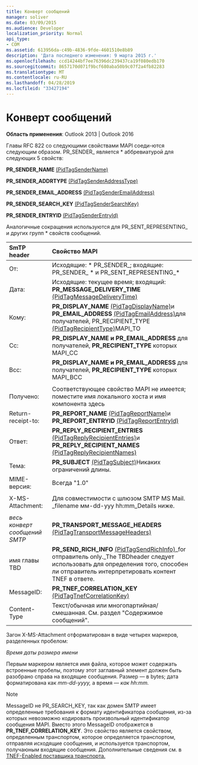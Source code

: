 ```yaml
---
title: Конверт сообщений
manager: soliver
ms.date: 03/09/2015
ms.audience: Developer
localization_priority: Normal
api_type:
- COM
ms.assetid: 613956da-c49b-4836-9fde-4601510e8b89
description: 'Дата последнего изменения: 9 марта 2015 г.'
ms.openlocfilehash: ccd14244bf7ee76396dc239437ca19f080edb170
ms.sourcegitcommit: 8657170d071f9bcf680aba50b9c07f2a4fb82283
ms.translationtype: MT
ms.contentlocale: ru-RU
ms.lasthandoff: 04/28/2019
ms.locfileid: "33427194"
---
```

# <a name="message-envelope"></a>Конверт сообщений

  
  
**Область применения**: Outlook 2013 | Outlook 2016 
  
Главы RFC 822 со следующими свойствами MAPI соеди-ются следующим образом. PR_SENDER_ является \* аббревиатурой для следующих 5 свойств:
  
 **PR_SENDER_NAME** [(PidTagSenderName)](pidtagsendername-canonical-property.md)
  
 **PR_SENDER_ADDRTYPE** [(PidTagSenderAddressType)](pidtagsenderaddresstype-canonical-property.md)
  
 **PR_SENDER_EMAIL_ADDRESS** [(PidTagSenderEmailAddress)](pidtagsenderemailaddress-canonical-property.md)
  
 **PR_SENDER_SEARCH_KEY** [(PidTagSenderSearchKey)](pidtagsendersearchkey-canonical-property.md)
  
 **PR_SENDER_ENTRYID** [(PidTagSenderEntryId)](pidtagsenderentryid-canonical-property.md)
  
Аналогичные сокращения используются для PR_SENT_REPRESENTING_ и других групп \* свойств сообщений.
  
|**SmTP header**|**Свойство MAPI**|
|:-----|:-----|
|От:  <br/> |Исходящие: \* PR_SENDER_; входящие: PR_SENDER_ \* и PR_SENT_REPRESENTING_\*  <br/> |
|Дата:  <br/> |Исходящие: текущее время; входящий: **PR_MESSAGE_DELIVERY_TIME** [(PidTagMessageDeliveryTime)](pidtagmessagedeliverytime-canonical-property.md)  <br/> |
|Кому:  <br/> |**PR_DISPLAY_NAME** [(PidTagDisplayName)](pidtagdisplayname-canonical-property.md)и **PR_EMAIL_ADDRESS** [(PidTagEmailAddress)](pidtagemailaddress-canonical-property.md)для получателей, PR_RECIPIENT_TYPE [(PidTagRecipientType)](pidtagrecipienttype-canonical-property.md)MAPI_TO   <br/> |
|Cc:  <br/> |**PR_DISPLAY_NAME** **и PR_EMAIL_ADDRESS** для получателей, **PR_RECIPIENT_TYPE** которых MAPI_CC  <br/> |
|Bcc:  <br/> |**PR_DISPLAY_NAME** **и PR_EMAIL_ADDRESS** для получателей, **PR_RECIPIENT_TYPE** которых MAPI_BCC  <br/> |
|||
|Получено:  <br/> |Соответствующее свойство MAPI не имеется; поместите имя локального хоста и имя компонента здесь  <br/> |
|Return-receipt-to:  <br/> |**PR_REPORT_NAME** [(PidTagReportName)](pidtagreportname-canonical-property.md)и **PR_REPORT_ENTRYID** [(PidTagReportEntryId)](pidtagreportentryid-canonical-property.md)  <br/> |
|Ответ:  <br/> |**PR_REPLY_RECIPIENT_ENTRIES** [(PidTagReplyRecipientEntries)](pidtagreplyrecipiententries-canonical-property.md)и **PR_REPLY_RECIPIENT_NAMES** [(PidTagReplyRecipientNames)](pidtagreplyrecipientnames-canonical-property.md)  <br/> |
|Тема:  <br/> |**PR_SUBJECT** [(PidTagSubject)](pidtagsubject-canonical-property.md)Никаких ограничений длины.  <br/> |
|MIME-версия:  <br/> |Всегда "1.0"  <br/> |
|||
|X-MS-Attachment:  <br/> |Для совместимости с шлюзом SMTP MS Mail. _filename мм-dd-yyy hh:mm_Details ниже.  <br/> |
|||
| _весь конверт сообщений SMTP_ <br/> |**PR_TRANSPORT_MESSAGE_HEADERS** [(PidTagTransportMessageHeaders)](pidtagtransportmessageheaders-canonical-property.md)  <br/> |
|имя главы TBD  <br/> |**PR_SEND_RICH_INFO** [(PidTagSendRichInfo)](pidtagsendrichinfo-canonical-property.md)_for отправитель only._The TBDheader следует использовать для определения того, способен ли отправитель интерпретировать контент TNEF в ответе.  <br/> |
|MessageID:  <br/> |**PR_TNEF_CORRELATION_KEY** [(PidTagTnefCorrelationKey)](pidtagtnefcorrelationkey-canonical-property.md)  <br/> |
|Content-Type  <br/> |Текст/обычная или многопартийная/смешанная. См. раздел "Содержимое сообщений".  <br/> |
   
Загон X-MS-Attachment отформатирован в виде четырех маркеров, разделенных пробелом:
  
 _Время даты размера имени_
  
Первым маркером является имя файла, которое может содержать встроенные пробелы, поэтому этот заглавный элемент должен быть разобрано справа на входящие сообщения. Размер — в bytes; дата форматирована как  _mm-dd-yyyy,_ а время  _— как hh:mm._
  
> [!NOTE]
> MessageID не PR_SEARCH_KEY,  так как домен SMTP имеет определенные требования к формату идентификатора сообщения, из-за которых невозможно кодировать произвольный идентификатор сообщения MAPI. Вместо этого MessageID отображется в **PR_TNEF_CORRELATION_KEY**. Это свойство является свойством, определенным транспортом, которое определяется транспортом, отправляя исходящие сообщения, и используется транспортом, получаюным входящие сообщения. Дополнительные сведения см. в [TNEF-Enabled поставщика транспорта.](developing-a-tnef-enabled-transport-provider.md) 
  

